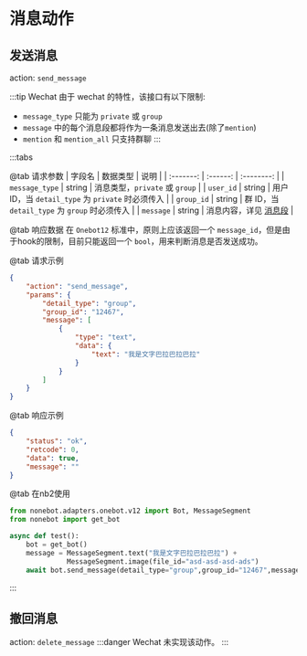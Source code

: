 # 消息动作


## 发送消息<Badge text="标准" type="success" />
action: `send_message`

:::tip Wechat
由于 wechat 的特性，该接口有以下限制:
 - `message_type` 只能为 `private` 或 `group`
 - `message` 中的每个消息段都将作为一条消息发送出去(除了`mention`)
 - `mention` 和 `mention_all` 只支持群聊
:::

:::tabs

@tab 请求参数
| 字段名    | 数据类型 |    说明    |
| :-------: | :------: | :--------: |
| `message_type` | string | 消息类型，`private` 或 `group` |
| `user_id` | string | 用户 ID，当 `detail_type` 为 `private` 时必须传入 |
| `group_id` | string | 群 ID，当 `detail_type` 为 `group` 时必须传入 |
| `message` | string | 消息内容，详见 [消息段](/message/README.md) |

@tab 响应数据
在 `Onebot12` 标准中，原则上应该返回一个 `message_id`，但是由于hook的限制，目前只能返回一个 `bool`，用来判断消息是否发送成功。

@tab 请求示例
```json
{
    "action": "send_message",
    "params": {
        "detail_type": "group",
        "group_id": "12467",
        "message": [
            {
                "type": "text",
                "data": {
                    "text": "我是文字巴拉巴拉巴拉"
                }
            }
        ]
    }
}
```

@tab 响应示例
```json
{
    "status": "ok",
    "retcode": 0,
    "data": true,
    "message": ""
}
```

@tab 在nb2使用
```python
from nonebot.adapters.onebot.v12 import Bot, MessageSegment
from nonebot import get_bot

async def test():
    bot = get_bot()
    message = MessageSegment.text("我是文字巴拉巴拉巴拉") +
              MessageSegment.image(file_id="asd-asd-asd-ads")
    await bot.send_message(detail_type="group",group_id="12467",message=message)

```

:::

## 撤回消息<Badge text="标准" type="success" />
action: `delete_message`
:::danger Wechat
未实现该动作。
:::
